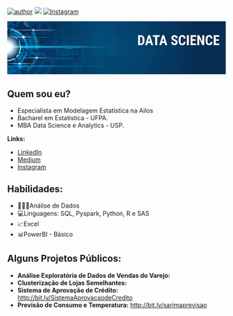 [![author](https://img.shields.io/badge/author-Michelle-red.svg)](https://www.linkedin.com/in/michellecsantana) [![](https://img.shields.io/badge/python-3.7+-blue.svg)](https://www.python.org/downloads/release/python-365/) [![Instagram](https://img.shields.io/badge/Instagram-purple.svg)](https://www.instagram.com/michelle.csantana/)

<p align="center">
  <img src="banner.png" >
</p>

## **Quem sou eu?**
* Especialista em Modelagem Estatística na Ailos
* Bacharel em Estatística - UFPA.
* MBA Data Science e Analytics - USP.


**Links:**
* [LinkedIn](https://www.linkedin.com/in/michellecsantana)
* [Medium](https://medium.com/@michelle.santana)
* [Instagram](https://www.instagram.com/michelle.csantana/)


## **Habilidades:**
* 👩🏽‍💻Análise de Dados
* 💻Linguagens: SQL, Pyspark, Python, R e SAS
* 📈Excel
* 📊PowerBI - Básico


## Alguns Projetos Públicos:

* **Análise Exploratória de Dados de Vendas do Varejo:**
* **Clusterização de Lojas Semelhantes:**
* **Sistema de Aprovação de Crédito:** http://bit.ly/SistemaAprovacaodeCredito
* **Previsão de Consumo e Temperatura:** http://bit.ly/sarimaprevisao



